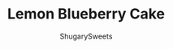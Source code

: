 ---
layout: ../../layouts/MarkdownPostLayout.astro
title: Lemon Blueberry Cake
author: ShugarySweets
pubDate: 2020-04-18
description: "Fresh citrus and juicy berries come together in this easy Lemon Blueberry Cake recipe. Made from scratch, it&#x27;s topped with a sweet lemon cream cheese frosting!"
image_url: https://www.shugarysweets.com/wp-content/uploads/2020/06/lemon-blueberry-cake-2.jpg
tags: ["Cake","American"]
calories: 487
protein: 5
carbohydrates: 80
fats: 17
fiber: 1
ingredients: ["4 large eggs","3/4 cup whole milk","3/4 cup unsalted butter, softened","1 3/4 cup granulated sugar","1 teaspoon vanilla extract","1 lemon, zested and juiced","3 cups cake flour","1 Tablespoon baking powder","1/2 teaspoon kosher salt","1 1/2 cups fresh blueberries","1/2 cup unsalted butter, softened","1 package (8 ounce) cream cheese, softened","5 cups powdered sugar","2 Tablespoons heavy whipping cream","1 lemon, juiced and zested"]
serves: 16
time: "58 minutes"
prepTime: "30 minutes"
instructions: ["Whisk together the eggs and 1/4 cup of the milk in a small bowl until slightly combined. Set aside.","In a mixing bowl, beat butter, sugar, vanilla, lemon zest, and lemon juice for 2 minutes on medium speed, scraping down the sides of the bowl as needed. Add in dry ingredients and mix until combined. Beat in egg mixture until fully blended.","Add in remaining milk and beat for 3-4 minutes, scraping down the sides of the bowl. Fold in blueberries.","Spray two 9-inch cake pans with baking spray. Pour batter into pans and bake in a 350 degree oven for 26-28 minutes. Remove and cool completely on wire rack.","Beat butter and cream cheese for 3 minutes using whisk attachment on an electric mixer. Add in powdered sugar, heavy cream, and lemon juice and zest. Beat an additional 4-5 minutes, scraping down the sides of the bowl as needed.","To assemble, place one layer of cake on a cake stand. Add a large amount of frosting to top and smooth with an offset spatula. Top with second layer of cake. Apply frosting to entire cake.","Garnish with extra slices of lemons and fresh blueberries, if desired."]
nutrition: ["487 calories","80 grams carbohydrates","90 milligrams cholesterol","17 grams fat","1 grams fiber","5 grams protein","10 grams saturated fat","169 milligrams sodium","58 grams sugar","0 grams trans fat","6 grams unsaturated fat"]
---